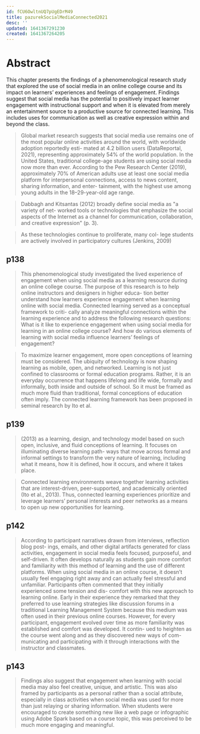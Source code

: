 ```yaml
---
id: fCU6OwltnUQ7pUgEDrM49
title: pazurekSocialMediaConnected2021
desc: ''
updated: 1641367291230
created: 1641367264205
---
```


# Abstract

This chapter presents the findings of a phenomenological research study that explored the use of social media in an online college course and its impact on learners’ experiences and feelings of engagement. Findings suggest that social media has the potential to positively impact learner engagement with instructional support and when it is elevated from merely an entertainment source to a productive source for connected learning. This includes uses for communication as well as creative expression within and beyond the class.

> Global market research suggests that social media use remains one of the most popular online activities around the world, with worldwide adoption reportedly esti- mated at 4.2 billion users (DataReportal, 2021), representing approximately 54% of the world population. In the United States, traditional college-age students are using social media now more than ever. According to the Pew Research Center (2019), approximately 70% of American adults use at least one social media platform for interpersonal connections, access to news content, sharing information, and enter- tainment, with the highest use among young adults in the 18–29-year-old age range.

> Dabbagh and Kitsantas (2012) broadly define social media as "a variety of net- worked tools or technologies that emphasize the social aspects of the Internet as a channel for communication, collaboration, and creative expression" (p. 3).

> As these technologies continue to proliferate, many col- lege students are actively involved in participatory cultures (Jenkins, 2009) 

## p138

> This phenomenological study investigated the lived experience of engagement when using social media as a learning resource during an online college course. The purpose of this research is to help online instructors and designers in higher educa- tion better understand how learners experience engagement when learning online with social media. Connected learning served as a conceptual framework to criti- cally analyze meaningful connections within the learning experience and to address the following research questions: What is it like to experience engagement when using social media for learning in an online college course? And how do various elements of learning with social media influence learners’ feelings of engagement?

> To maximize learner engagement, more open conceptions of learning must be considered. The ubiquity of technology is now shaping learning as mobile, open, and networked. Learning is not just confined to classrooms or formal education programs. Rather, it is an everyday occurrence that happens lifelong and life wide, formally and informally, both inside and outside of school. So it must be framed as much more fluid than traditional, formal conceptions of education often imply. The connected learning framework has been proposed in seminal research by Ito et al.

## p139
> (2013) as a learning, design, and technology model based on such open, inclusive, and fluid conceptions of learning. It focuses on illuminating diverse learning path- ways that move across formal and informal settings to transform the very nature of learning, including what it means, how it is defined, how it occurs, and where it takes place.

> Connected learning environments weave together learning activities that are interest-driven, peer-supported, and academically oriented (Ito et al., 2013). Thus, connected learning experiences prioritize and leverage learners’ personal interests and peer networks as a means to open up new opportunities for learning.

## p142

> According to participant narratives drawn from interviews, reflection blog post- ings, emails, and other digital artifacts generated for class activities, engagement in social media feels focused, purposeful, and self-driven. It often develops naturally as students gain more comfort and familiarity with this method of learning and the use of different platforms. When using social media in an online course, it doesn’t usually feel engaging right away and can actually feel stressful and unfamiliar. Participants often commented that they initially experienced some tension and dis- comfort with this new approach to learning online. Early in their experience they remarked that they preferred to use learning strategies like discussion forums in a traditional Learning Management System because this medium was often used in their previous online courses. However, for every participant, engagement evolved over time as more familiarity was established and comfort was developed. It contin- ued to heighten as the course went along and as they discovered new ways of com- municating and participating with it through interactions with the instructor and classmates.

## p143

> Findings also suggest that engagement when learning with social media may also feel creative, unique, and artistic. This was also framed by participants as a personal rather than a social attribute, especially in class activities when social media was used for more than just relaying or sharing information. When students were encouraged to create something new like a web page or infographic using Adobe Spark based on a course topic, this was perceived to be much more engaging and meaningful.

